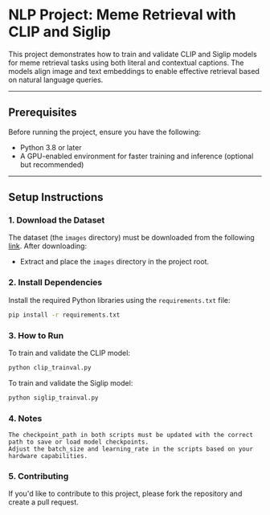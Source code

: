# NLP Project: Meme Retrieval with CLIP and Siglip

This project demonstrates how to train and validate CLIP and Siglip models for meme retrieval tasks using both literal and contextual captions. The models align image and text embeddings to enable effective retrieval based on natural language queries.

---

## Prerequisites

Before running the project, ensure you have the following:
- Python 3.8 or later
- A GPU-enabled environment for faster training and inference (optional but recommended)

---

## Setup Instructions

### 1. Download the Dataset
The dataset (the `images` directory) must be downloaded from the following [link](https://drive.google.com/drive/folders/1WczSeTOI6y_KzT5LeG36f7hWPawtV8Nz?usp=sharing). After downloading:
- Extract and place the `images` directory in the project root.

### 2. Install Dependencies
Install the required Python libraries using the `requirements.txt` file:
```bash
pip install -r requirements.txt
```

### 3. How to Run
To train and validate the CLIP model:

```bash
python clip_trainval.py
```

To train and validate the Siglip model:

```bash
python siglip_trainval.py
```

### 4. Notes

    The checkpoint_path in both scripts must be updated with the correct path to save or load model checkpoints.
    Adjust the batch_size and learning_rate in the scripts based on your hardware capabilities.

### 5. Contributing

If you'd like to contribute to this project, please fork the repository and create a pull request.
